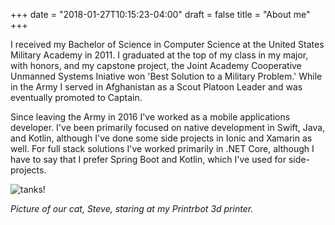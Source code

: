 +++
date = "2018-01-27T10:15:23-04:00"
draft = false
title = "About me"
+++

I received my Bachelor of Science in Computer Science at the United States Military Academy 
in 2011. I graduated at the top of my class in my major, with honors, and my capstone project,
the Joint Academy Cooperative Unmanned Systems Iniative won 'Best Solution to a Military Problem.'  While
in the Army I served in Afghanistan as a Scout Platoon Leader and was eventually promoted to Captain.

Since leaving the Army in 2016 I've worked as a mobile applications developer. I've been primarily 
focused on native development in Swift, Java, and Kotlin, although I've done some side projects
in Ionic and Xamarin as well.  For full stack solutions I've worked primarily in .NET Core,
although I have to say that I prefer Spring Boot and Kotlin, which I've used for
side-projects.

![tanks!](/images/printrbot.jpg)

<i>Picture of our cat, Steve, staring at my Printrbot 3d printer.</i>